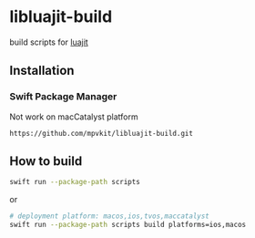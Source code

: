 # libluajit-build

build scripts for [luajit](https://github.com/LuaJIT/LuaJIT.git)

## Installation

### Swift Package Manager

Not work on macCatalyst platform

```
https://github.com/mpvkit/libluajit-build.git
```

## How to build

```bash
swift run --package-path scripts
```

or 

```bash
# deployment platform: macos,ios,tvos,maccatalyst
swift run --package-path scripts build platforms=ios,macos
```